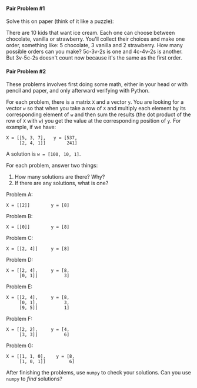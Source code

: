 #### Pair Problem #1

Solve this on paper (think of it like a puzzle): 

There are 10 kids that want ice cream. Each one can choose between chocolate, vanilla or strawberry. You'll collect their choices and make one order, something like: 5 chocolate, 3 vanilla and 2 strawberry. How many possible orders can you make? 5c-3v-2s is one and 4c-4v-2s is another. But 3v-5c-2s doesn't count now because it's the same as the first order.


#### Pair Problem #2

These problems involves first doing some math, either in your head or with pencil and paper, and only afterward verifying with Python.

For each problem, there is a matrix `X` and a vector `y`. You are looking for a vector `w` so that when you take a row of `X` and multiply each element by its corresponding element of `w` and then sum the results (the dot product of the row of `X` with `w`) you get the value at the corresponding position of `y`. For example, if we have:

```
X = [[5, 3, 7],   y = [537,
     [2, 4, 1]]        241]
```

A solution is `w = [100, 10, 1]`.

For each problem, answer two things:

 1. How many solutions are there? Why?
 2. If there are any solutions, what is one?


Problem A:

```
X = [[2]]        y = [8]
```


Problem B:

```
X = [[0]]        y = [8]
```


Problem C:

```
X = [[2, 4]]     y = [8]
```


Problem D:

```
X = [[2, 4],     y = [8,
     [0, 1]]          3]
```


Problem E:

```
X = [[2, 4],     y = [8,
     [0, 1],          3,
     [9, 5]]          1]
```


Problem F:

```
X = [[2, 2],     y = [4,
     [3, 3]]          6]
```


Problem G:

```
X = [[1, 1, 0],    y = [8,
     [1, 0, 1]]         6]
```


After finishing the problems, use `numpy` to check your solutions. Can you use `numpy` to _find_ solutions?
